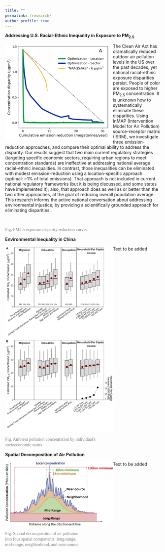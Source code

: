 ```yaml
---
title: ""
permalink: /research/
author_profile: true
---
```


**Addressing U.S. Racial-Ethnic Inequality in Exposure to PM<sub>2.5</sub>**

<img align="left" src="/images/compare_three_approaches.png" width="350px" margin-right="20px" />

The Clean Air Act has dramatically reduced outdoor air pollution levels in the US over the past decades, yet national racial-ethnic exposure disparities persist. People of color are exposed to higher PM<sub>2.5</sub> concentration. It is unknown how to systematically eliminate these disparities. Using InMAP (Intervention Model for Air Pollution) source-receptor matrix (ISRM), we investigate three emission-reduction approaches, and compare their optimal ability to address the disparity. Our results suggest that two main current regulatory strategies (targeting specific economic sectors, requiring urban regions to meet concentration standards) are ineffective at addressing national average racial-ethnic inequalities. In contrast, those inequalities can be eliminated with modest emission-reduction using a location-specific approach (optimal: ~1% of total emissions). That approach is not included in current national regulatory frameworks (but it is being discussed, and some states have implemented it); also, that approach does as well as or better than the two other approaches, at the goal of reducing overall population average. This research informs the active national conversation about addressing environmental injustice, by providing a scientifically grounded approach for eliminating disparities.

<br clear="left"/>

<span style="color:grey; font-family: Times">Fig. PM2.5 exposure disparity reduction curves.</span>

**Environmental Inequality in China**

<img src="/images/china_ej.png" align="left" width="350px" margin-right="20px" />

Text to be added

<br clear="left"/>

<span style="color:grey; font-family: Times">Fig. Ambient pollution concentration by individual's <br/>
socioeconomic status.</span>

**Spatial Decomposition of Air Pollution**

<img align="left" src="/images/spatial_decomposition.jpg" width="350px" margin-right="20px" />

Text to be added

<br clear="left"/>

<span style="color:grey; font-family: Times">Fig. Spatial decomposition of air pollution <br/>
into four spatial components: long-range, <br/>
mid-range, neighborhood, and near-source.</span>


